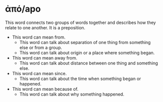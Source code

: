 # ἀπό/apo
This word connects two groups of words together and describes how they relate to one another. It is a preposition.

* This word can mean from.
    * This word can talk about separation of one thing from something else or from a group.
    * This word can talk about origin or a place where something began.
* This word can mean away from.
    * This word can talk about distance between one thing and something else.
* This word can mean since. 
    * This word can talk about the time when something began or happened.
* This word can mean because of. 
    * This word can talk  about why something happened.
